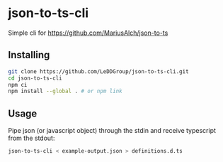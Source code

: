# json-to-ts-cli

Simple cli for https://github.com/MariusAlch/json-to-ts

## Installing

```sh
git clone https://github.com/LeDDGroup/json-to-ts-cli.git
cd json-to-ts-cli
npm ci
npm install --global . # or npm link
```

## Usage

Pipe json (or javascript object) through the stdin and receive typescript from the stdout:

```sh
json-to-ts-cli < example-output.json > definitions.d.ts
```
